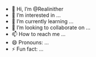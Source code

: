 - 👋 Hi, I’m @Realinither
- 👀 I’m interested in ...
- 🌱 I’m currently learning ...
- 💞️ I’m looking to collaborate on ...
- 📫 How to reach me ...
- 😄 Pronouns: ...
- ⚡ Fun fact: ...

<!---
Realinither/Realinither is a ✨ special ✨ repository because its `README.md` (this file) appears on your GitHub profile.
You can click the Preview link to take a look at your changes.
--->
